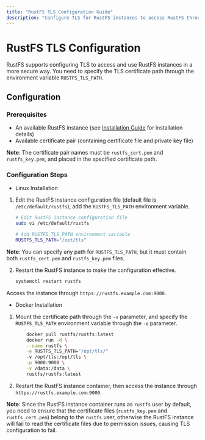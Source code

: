 ```yaml
---
title: "RustFS TLS Configuration Guide"
description: "Configure TLS for RustFS instances to access RustFS through HTTPS, achieving secure file storage and access."
---
```


# RustFS TLS Configuration

RustFS supports configuring TLS to access and use RustFS instances in a more secure way. You need to specify the TLS certificate path through the environment variable `RUSTFS_TLS_PATH`.

## Configuration

### Prerequisites

- An available RustFS instance (see [Installation Guide](../installation/index.md) for installation details)
- Available certificate pair (containing certificate file and private key file)

**Note**: The certificate pair names must be `rustfs_cert.pem` and `rustfs_key.pem`, and placed in the specified certificate path.

### Configuration Steps

* Linux Installation

1. Edit the RustFS instance configuration file (default file is `/etc/default/rustfs`), add the `RUSTFS_TLS_PATH` environment variable.

    ```bash
    # Edit RustFS instance configuration file
    sudo vi /etc/default/rustfs

    # Add RUSTFS_TLS_PATH environment variable
    RUSTFS_TLS_PATH="/opt/tls"
    ```

**Note**: You can specify any path for `RUSTFS_TLS_PATH`, but it must contain both `rustfs_cert.pem` and `rustfs_key.pem` files.

2. Restart the RustFS instance to make the configuration effective.

    ```bash
    systemctl restart rustfs
    ```

Access the instance through `https://rustfs.example.com:9000`.

* Docker Installation

1. Mount the certificate path through the `-v` parameter, and specify the `RUSTFS_TLS_PATH` environment variable through the `-e` parameter.

    ```bash
        docker pull rustfs/rustfs:latest
        docker run -d \
        --name rustfs \
        -e RUSTFS_TLS_PATH="/opt/tls/"
        -v /opt/tls:/opt/tls \
        -p 9000:9000 \
        -v /data:/data \
        rustfs/rustfs:latest
    ```

2. Restart the RustFS instance container, then access the instance through `https://rustfs.example.com:9000`.

**Note**: Since the RustFS instance container runs as `rustfs` user by default, you need to ensure that the certificate files (`rustfs_key.pem` and `rustfs_cert.pem`) belong to the `rustfs` user, otherwise the RustFS instance will fail to read the certificate files due to permission issues, causing TLS configuration to fail.
